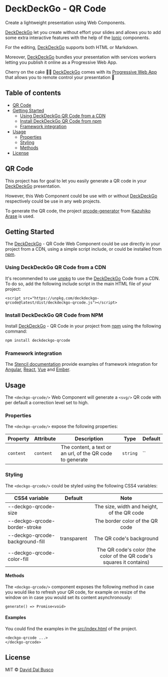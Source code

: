 # DeckDeckGo - QR Code

Create a lightweight presentation using Web Components.

[DeckDeckGo] let you create without effort your slides and allows you to add some extra interactive features with the help of the [Ionic](https://ionicframework.com) components.

For the editing, [DeckDeckGo] supports both HTML or Markdown.

Moreover, [DeckDeckGo] bundles your presentation with services workers letting you publish it online as a Progressive Web App.

Cherry on the cake 🍒🎂 [DeckDeckGo] comes with its [Progressive Web App](https://deckdeckgo.app) that allows you to remote control your presentation 🚀

## Table of contents

- [QR Code](#qr-code)
- [Getting Started](#getting-started)
  - [Using DeckDeckGo QR Code from a CDN](#using-deckdeckgo-qr-code-from-a-cdn)
  - [Install DeckDeckGo QR Code from npm](#install-deckdeckgo-qr-code-from-npm)
  - [Framework integration](#framework-integration)
- [Usage](#usage)
  - [Properties](#properties)
  - [Styling](#styling)
  - [Methods](#methods)
- [License](#license)

## QR Code

This project has for goal to let you easily generate a QR code in your [DeckDeckGo] presentation.

However, this Web Component could be use with or without [DeckDeckGo] respectively could be use in any web projects.

To generate the QR code, the project [qrcode-generator](https://github.com/kazuhikoarase/qrcode-generator) from [Kazuhiko Arase](https://github.com/kazuhikoarase) is used.

## Getting Started

The [DeckDeckGo] - QR Code Web Component could be use directly in your project from a CDN, using a simple script include, or could be installed from [npm](https://www.npmjs.com/package/deckdeckgo-qrcode).

### Using DeckDeckGo QR Code from a CDN

It's recommended to use [unpkg](https://unpkg.com/) to use the [DeckDeckGo] Code from a CDN. To do so, add the following include script in the main HTML file of your project:

```
<script src="https://unpkg.com/deckdeckgo-qrcode@latest/dist/deckdeckgo-qrcode.js"></script>
```
### Install DeckDeckGo QR Code from NPM

Install [DeckDeckGo] - QR Code in your project from [npm](https://www.npmjs.com/package/deckdeckgo-qrcode) using the following command:

```bash
npm install deckdeckgo-qrcode
```

### Framework integration

The [Stencil documentation](https://stenciljs.com/docs/overview) provide examples of framework integration for [Angular](https://stenciljs.com/docs/angular), [React](https://stenciljs.com/docs/react), [Vue](https://stenciljs.com/docs/vue) and [Ember](https://stenciljs.com/docs/ember).

## Usage

The `<deckgo-qrcode/>` Web Component will generate a `<svg/>` QR code with per default a correction level set to high.

### Properties

The `<deckgo-qrcode/>` expose the following properties:

| Property     | Attribute     | Description | Type      | Default               |
| ------------ | ------------- | ----------- | --------- | --------------------- |
| `content` | `content` | The content, a text or an url, of the QR code to generate | `string` | `` |

### Styling

The `<deckgo-qrcode/>` could be styled using the following CSS4 variables:

| CSS4 variable                      | Default | Note |
| -------------------------- |:-----------------:|:-----------------:|
| --deckgo-qrcode-size | | The size, width and height, of the QR code |
| --deckgo-qrcode-border-stroke | | The border color of the QR code |
| --deckgo-qrcode-background-fill | transparent | The QR code's background |
| --deckgo-qrcode-color-fill | | The QR code's color (the color of the QR code's squares it contains)  |

#### Methods

The `<deckgo-qrcode/>` component exposes the following method in case you would like to refresh your QR code, for example on resize of the window on in case you would set its content asynchronously:

```
generate() => Promise<void>
```

#### Examples

You could find the examples in the [src/index.html](src/index.html) of the project.

```
<deckgo-qrcode ...>
</deckgo-qrcode>
```

## License

MIT © [David Dal Busco](mailto:david.dalbusco@outlook.com)

[DeckDeckGo]: https://deckdeckgo.com
